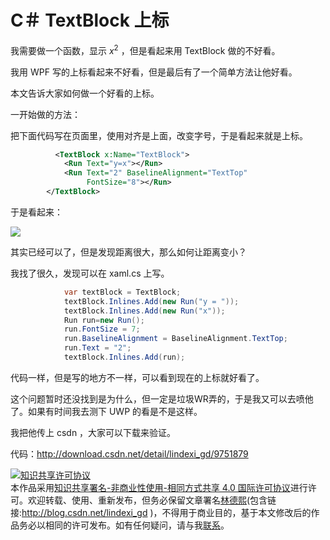 # C＃ TextBlock 上标

我需要做一个函数，显示 $x^2$ ，但是看起来用 TextBlock 做的不好看。

我用 WPF 写的上标看起来不好看，但是最后有了一个简单方法让他好看。

本文告诉大家如何做一个好看的上标。

<!--more-->
<!-- csdn -->

一开始做的方法：

把下面代码写在页面里，使用对齐是上面，改变字号，于是看起来就是上标。

```xml
          <TextBlock x:Name="TextBlock">
            <Run Text="y=x"></Run>
            <Run Text="2" BaselineAlignment="TextTop"
                 FontSize="8"></Run>
        </TextBlock>
```

于是看起来：

![](http://7xqpl8.com1.z0.glb.clouddn.com/7abeb606-6faa-4f1e-ae7d-e19918db24e1QQ截图2017021015032520172101556.jpg)

其实已经可以了，但是发现距离很大，那么如何让距离变小？

我找了很久，发现可以在 xaml.cs 上写。


```csharp
            var textBlock = TextBlock;
            textBlock.Inlines.Add(new Run("y = "));
            textBlock.Inlines.Add(new Run("x"));
            Run run=new Run();
            run.FontSize = 7;
            run.BaselineAlignment = BaselineAlignment.TextTop;
            run.Text = "2";
            textBlock.Inlines.Add(run);
```

代码一样，但是写的地方不一样，可以看到现在的上标就好看了。

这个问题暂时还没找到是为什么，但一定是垃圾WR弄的，于是我又可以去喷他了。如果有时间我去测下 UWP 的看是不是这样。

我把他传上 csdn ，大家可以下载来验证。

代码：http://download.csdn.net/detail/lindexi_gd/9751879

<a rel="license" href="http://creativecommons.org/licenses/by-nc-sa/4.0/"><img alt="知识共享许可协议" style="border-width:0" src="https://i.creativecommons.org/l/by-nc-sa/4.0/88x31.png" /></a><br />本作品采用<a rel="license" href="http://creativecommons.org/licenses/by-nc-sa/4.0/">知识共享署名-非商业性使用-相同方式共享 4.0 国际许可协议</a>进行许可。欢迎转载、使用、重新发布，但务必保留文章署名[林德熙](http://blog.csdn.net/lindexi_gd)(包含链接:http://blog.csdn.net/lindexi_gd )，不得用于商业目的，基于本文修改后的作品务必以相同的许可发布。如有任何疑问，请与我[联系](mailto:lindexi_gd@163.com)。  
